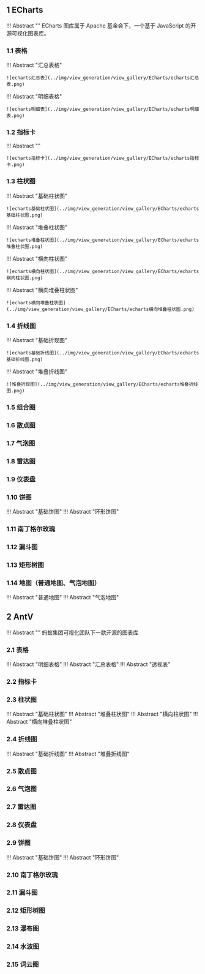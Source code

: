 ## 1 ECharts

!!! Abstract ""
    ECharts 图库属于 Apache 基金会下，一个基于 JavaScript 的开源可视化图表库。

### 1.1 表格

!!! Abstract "汇总表格"

    ![echarts汇总表](../img/view_generation/view_gallery/ECharts/echarts汇总表.png)

!!! Abstract "明细表格"

    ![echarts明细表](../img/view_generation/view_gallery/ECharts/echarts明细表.png)

### 1.2 指标卡

!!! Abstract ""

    ![echarts指标卡](../img/view_generation/view_gallery/ECharts/echarts指标卡.png)

### 1.3 柱状图

!!! Abstract "基础柱状图"

    ![echarts基础柱状图](../img/view_generation/view_gallery/ECharts/echarts基础柱状图.png)

!!! Abstract "堆叠柱状图"

    ![echarts堆叠柱状图](../img/view_generation/view_gallery/ECharts/echarts堆叠柱状图.png)

!!! Abstract "横向柱状图"

    ![echarts横向柱状图](../img/view_generation/view_gallery/ECharts/echarts横向柱状图.png)

!!! Abstract "横向堆叠柱状图"

    ![echarts横向堆叠柱状图](../img/view_generation/view_gallery/ECharts/echarts横向堆叠柱状图.png)

### 1.4 折线图

!!! Abstract "基础折现图"

    ![echarts基础折线图](../img/view_generation/view_gallery/ECharts/echarts基础折线图.png)

!!! Abstract "堆叠折线图"

    ![堆叠折现图](../img/view_generation/view_gallery/ECharts/echarts堆叠折线图.png)

### 1.5 组合图
### 1.6 散点图
### 1.7 气泡图
### 1.8 雷达图
### 1.9 仪表盘
### 1.10 饼图

!!! Abstract "基础饼图"
!!! Abstract "环形饼图"

### 1.11 南丁格尔玫瑰
### 1.12 漏斗图
### 1.13 矩形树图
### 1.14 地图（普通地图、气泡地图）

!!! Abstract "普通地图"
!!! Abstract "气泡地图"

## 2 AntV

!!! Abstract ""
    蚂蚁集团可视化团队下一款开源的图表库

### 2.1 表格

!!! Abstract "明细表格"
!!! Abstract "汇总表格"
!!! Abstract "透视表"

### 2.2 指标卡
### 2.3 柱状图

!!! Abstract "基础柱状图"
!!! Abstract "堆叠柱状图"
!!! Abstract "横向柱状图"
!!! Abstract "横向堆叠柱状图"

### 2.4 折线图

!!! Abstract "基础折线图"
!!! Abstract "堆叠折线图"

### 2.5 散点图
### 2.6 气泡图
### 2.7 雷达图
### 2.8 仪表盘
### 2.9 饼图

!!! Abstract "基础饼图"
!!! Abstract "环形饼图"

### 2.10 南丁格尔玫瑰
### 2.11 漏斗图
### 2.12 矩形树图
### 2.13 瀑布图
### 2.14 水波图
### 2.15 词云图
